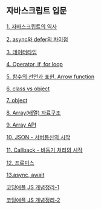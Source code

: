 ## 자바스크립트 입문

[1. 자바스크립트의 역사](./1.자바스크립트의역사.md)

[2. async와 defer의 차이점](./2.Async와defer.md)

[3. 데이터타입](./3.데이터타입.md)

[4. Operator, if, for loop](./4.Operator,if,for_loop.md)

[5. 함수의 선언과 표현. Arrow function](./5.함수의선언과표현Arrow_function.md)

[6. class vs object](./6.class.md)

[7. object](./7.object.md)

[8. Array(배열) 자료구조](./8.Array.md)

[9. Array API](./배열함수.md)

[10. JSON - 서버통신의 시작](./10.JASON.md)

[11. Callback - 비동기 처리의 시작](./11.콜백함수.md)

[12. 프로미스](./12.프로미스.md)

[13.async, await](./13.async,await.md)

[코딩애플 JS 개념정리-1](./Js개념정리(코딩애플)-1.md)

[코딩애플 JS 개념정리-2](./Js개념정리(코딩애플)-2.md)
